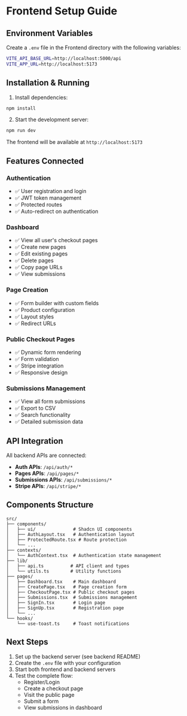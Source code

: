 # Frontend Setup Guide

## Environment Variables

Create a `.env` file in the Frontend directory with the following variables:

```bash
VITE_API_BASE_URL=http://localhost:5000/api
VITE_APP_URL=http://localhost:5173
```

## Installation & Running

1. Install dependencies:
```bash
npm install
```

2. Start the development server:
```bash
npm run dev
```

The frontend will be available at `http://localhost:5173`

## Features Connected

### Authentication
- ✅ User registration and login
- ✅ JWT token management
- ✅ Protected routes
- ✅ Auto-redirect on authentication

### Dashboard
- ✅ View all user's checkout pages
- ✅ Create new pages
- ✅ Edit existing pages
- ✅ Delete pages
- ✅ Copy page URLs
- ✅ View submissions

### Page Creation
- ✅ Form builder with custom fields
- ✅ Product configuration
- ✅ Layout styles
- ✅ Redirect URLs

### Public Checkout Pages
- ✅ Dynamic form rendering
- ✅ Form validation
- ✅ Stripe integration
- ✅ Responsive design

### Submissions Management
- ✅ View all form submissions
- ✅ Export to CSV
- ✅ Search functionality
- ✅ Detailed submission data

## API Integration

All backend APIs are connected:

- **Auth APIs**: `/api/auth/*`
- **Pages APIs**: `/api/pages/*`
- **Submissions APIs**: `/api/submissions/*`
- **Stripe APIs**: `/api/stripe/*`

## Components Structure

```
src/
├── components/
│   ├── ui/              # Shadcn UI components
│   ├── AuthLayout.tsx   # Authentication layout
│   ├── ProtectedRoute.tsx # Route protection
│   └── ...
├── contexts/
│   └── AuthContext.tsx  # Authentication state management
├── lib/
│   ├── api.ts          # API client and types
│   └── utils.ts        # Utility functions
├── pages/
│   ├── Dashboard.tsx    # Main dashboard
│   ├── CreatePage.tsx   # Page creation form
│   ├── CheckoutPage.tsx # Public checkout pages
│   ├── Submissions.tsx  # Submissions management
│   ├── SignIn.tsx       # Login page
│   ├── SignUp.tsx       # Registration page
│   └── ...
└── hooks/
    └── use-toast.ts     # Toast notifications
```

## Next Steps

1. Set up the backend server (see backend README)
2. Create the `.env` file with your configuration
3. Start both frontend and backend servers
4. Test the complete flow:
   - Register/Login
   - Create a checkout page
   - Visit the public page
   - Submit a form
   - View submissions in dashboard 